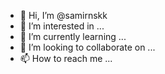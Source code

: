- 👋 Hi, I’m @samirnskk
- 👀 I’m interested in ...
- 🌱 I’m currently learning ...
- 💞️ I’m looking to collaborate on ...
- 📫 How to reach me ...

<!---
samirnskk/samirnskk is a ✨ special ✨ repository because its `README.md` (this file) appears on your GitHub profile.
You can click the Preview link to take a look at your changes.
--->
